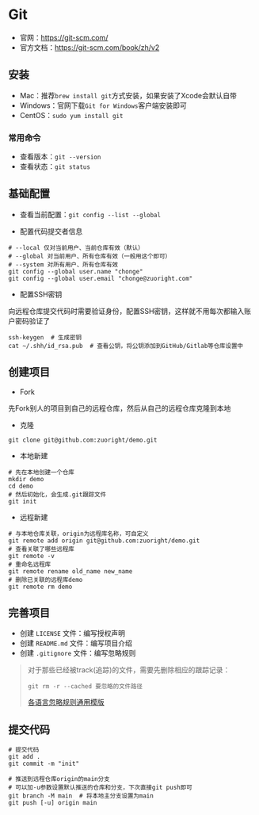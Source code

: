 # Git

- 官网：<https://git-scm.com/>
- 官方文档：<https://git-scm.com/book/zh/v2>

## 安装

- Mac：推荐`brew install git`方式安装，如果安装了Xcode会默认自带
- Windows：官网下载`Git for Windows`客户端安装即可
- CentOS：`sudo yum install git`

### 常用命令

- 查看版本：`git --version`
- 查看状态：`git status`

## 基础配置

- 查看当前配置：`git config --list --global`

- 配置代码提交者信息

```shell
# --local 仅对当前用户、当前仓库有效（默认）
# --global 对当前用户、所有仓库有效（一般用这个即可）
# --system 对所有用户、所有仓库有效
git config --global user.name "chonge"
git config --global user.email "chonge@zuoright.com"
```

- 配置SSH密钥

向远程仓库提交代码时需要验证身份，配置SSH密钥，这样就不用每次都输入账户密码验证了

```shell
ssh-keygen  # 生成密钥
cat ~/.shh/id_rsa.pub  # 查看公钥，将公钥添加到GitHub/Gitlab等仓库设置中
```

## 创建项目

- Fork

先Fork别人的项目到自己的远程仓库，然后从自己的远程仓库克隆到本地

- 克隆

```shell
git clone git@github.com:zuoright/demo.git
```

- 本地新建

``` shell
# 先在本地创建一个仓库
mkdir demo
cd demo
# 然后初始化，会生成.git跟踪文件
git init
```

- 远程新建

```shell
# 与本地仓库关联，origin为远程库名称，可自定义
git remote add origin git@github.com:zuoright/demo.git
# 查看关联了哪些远程库
git remote -v
# 重命名远程库
git remote rename old_name new_name
# 删除已关联的远程库demo
git remote rm demo
```

## 完善项目

- 创建 `LICENSE` 文件：编写授权声明
- 创建 `README.md` 文件：编写项目介绍
- 创建 `.gitignore` 文件：编写忽略规则

> 对于那些已经被track(追踪)的文件，需要先删除相应的跟踪记录：
> 
> `git rm -r --cached 要忽略的文件路径`
> 
> [各语言忽略规则通用模版](https://github.com/github/gitignore)

## 提交代码

```shell
# 提交代码
git add .
git commit -m "init"

# 推送到远程仓库origin的main分支
# 可以加-u参数设置默认推送的仓库和分支，下次直接git push即可
git branch -M main  # 将本地主分支设置为main
git push [-u] origin main
```
